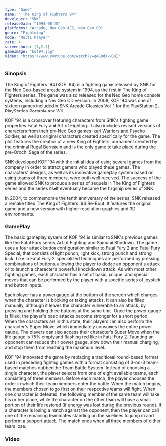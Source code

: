 ```yaml
---
type: "Game"
name: "	The King of Fighters 94"
developer: "SNK"
releaseDate: "1994-08-25"
platforms: "Arcade, Neo Geo AES, Neo Geo CD"
genre: "Fightning"
mode: "Multi Player"
rate: 4
screenshots: [1,2,3]
gameImage: "kof94.jpg"
video: "https://www.youtube.com/watch?v=g4G0dX-w8QI"
---
```



### Sinopsis
The King of Fighters '94 (KOF '94) is a fighting game released by SNK for the Neo Geo-based arcade system in 1994, as the first in The King of Fighters series. The game was also released for the Neo Geo home console systems, including a Neo Geo CD version. In 2008, KOF '94 was one of sixteen games included in SNK Arcade Classics Vol. 1 for the PlayStation 2, PlayStation Portable and Wii.

KOF '94 is a crossover featuring characters from SNK's fighting game properties Fatal Fury and Art of Fighting. It also includes revised versions of characters from their pre-Neo Geo games Ikari Warriors and Psycho Soldier, as well as original characters created specifically for the game. The plot features the creation of a new King of Fighters tournament created by the criminal Rugal Bernstein and is the only game to take place during the pre-Orochi Saga of the series.

SNK developed KOF '94 with the initial idea of using several games from the company in order to attract gamers who played these games. The characters' designs, as well as its innovative gameplay system based on using teams of three members, were both well received. The success of the game allowed SNK to produce a series of sequels in The King of Fighters series and the series itself eventually became the flagship series of SNK.

In 2004, to commemorate the tenth anniversary of the series, SNK released a remake titled The King of Fighters '94 Re-Bout. It features the original game and a new version with higher resolution graphics and 3D environments.

### GamePlay
The basic gameplay system of KOF '94 is similar to SNK's previous games like the Fatal Fury series, Art of Fighting and Samurai Shodown. The game uses a four attack button configuration similar to Fatal Fury 2 and Fatal Fury Special, that consists of light punch, light kick, strong punch and strong kick. Like in Fatal Fury 2, specialized techniques are performed by pressing combinations of buttons, allowing the player to dodge an opponent's attack or to launch a character's powerful knockdown attack. As with most other fighting games, each character has a set of basic, unique, and special moves that can be performed by the player with a specific series of joystick and button inputs.

Each player has a power gauge at the bottom of the screen which charges when the character is blocking or taking attacks. It can also be filled manually, although it leaves the character vulnerable to an attack, by pressing and holding three buttons at the same time. Once the power gauge is filled, the player's basic attacks become stronger for a short period. When the characters are in this state, their players can also perform the character's Super Move, which immediately consumes the entire power gauge. The players can also access their character's Super Move when the life gauge is 75% empty and flashing red like in Fatal Fury 2. Taunting an opponent can reduce their power gauge, slow down their manual charging, and stop them from reaching the maximum level.

KOF '94 innovated the genre by replacing a traditional round-based format used in preceding fighting games with a format consisting of 3-on-3 team-based matches dubbed the Team Battle System. Instead of choosing a single character, the player selects from one of eight available teams, each consisting of three members. Before each match, the player chooses the order in which their team members enter the battle. When the match begins, the members chosen to go first on their respective teams will fight. When one character is defeated, the following member of the same team will take his or her place, while the character on the other team will have a small portion of their life restored (if energy was lost during the previous round). If a character is losing a match against the opponent, then the player can call one of the remaining teammates standing on the sidelines to jump in and perform a support attack. The match ends when all three members of either team lose.


### Video

